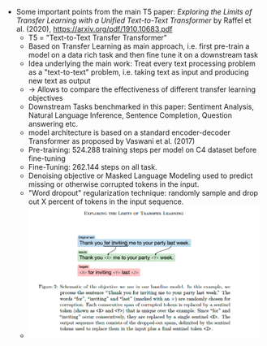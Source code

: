 - Some important points from the main T5 paper: _Exploring the Limits of Transfer Learning with a Unified Text-to-Text Transformer_ by Raffel et al. (2020), https://arxiv.org/pdf/1910.10683.pdf
    - T5 = "Text-to-Text Transfer Transformer"
    - Based on Transfer Learning as main approach, i.e. first pre-train a model on a data rich task and then fine tune it on a downstream task
    - Idea underlying the main work: Treat every text processing problem as a "text-to-text" problem, i.e. taking text as input and producing new text as output
    - -> Allows to compare the effectiveness of different transfer learning objectives
    - Downstream Tasks benchmarked in this paper: Sentiment Analysis, Natural Language Inference, Sentence Completion, Question answering etc.
    - model architecture is based on a standard encoder-decoder Transformer as proposed by Vaswani et al. (2017)
    - Pre-training: 524.288 training steps per model on C4 dataset before fine-tuning
    - Fine-Tuning: 262.144 steps on all task.
    - Denoising objective or Masked Language Modeling used to predict missing or otherwise corrupted tokens in the input.
    - "Word dropout" regularization technique: randomly sample and drop out X percent of tokens in the input sequence.  
    - ![Objective Schema for T5](images/objective_schema_t5.png)
